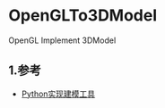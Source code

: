 # OpenGLTo3DModel
OpenGL Implement 3DModel

1.参考
---
   - [Python实现建模工具](https://www.shiyanlou.com/courses/561)
